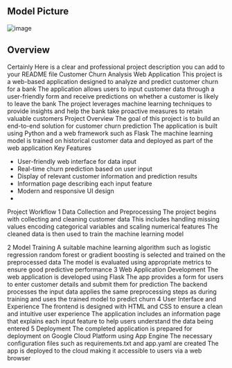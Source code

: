 ## Model Picture
![image](https://github.com/msarvesh2022/Customer-Churn-Prediction/blob/main/image_sc/dashboard.png)

## Overview 

Certainly Here is a clear and professional project description you can add to your README file
Customer Churn Analysis Web Application
This project is a web-based application designed to analyze and predict customer churn for a bank The application allows users to input customer data through a user-friendly form and receive predictions on whether a customer is likely to leave the bank The project leverages machine learning techniques to provide insights and help the bank take proactive measures to retain valuable customers
Project Overview
The goal of this project is to build an end-to-end solution for customer churn prediction The application is built using Python and a web framework such as Flask The machine learning model is trained on historical customer data and deployed as part of the web application
Key Features

- User-friendly web interface for data input
- Real-time churn prediction based on user input
- Display of relevant customer information and prediction results
- Information page describing each input feature
- Modern and responsive UI design
- 
Project Workflow
1 Data Collection and Preprocessing
The project begins with collecting and cleaning customer data This includes handling missing values encoding categorical variables and scaling numerical features The cleaned data is then used to train the machine learning model

2 Model Training
A suitable machine learning algorithm such as logistic regression random forest or gradient boosting is selected and trained on the preprocessed data The model is evaluated using appropriate metrics to ensure good predictive performance
3 Web Application Development
The web application is developed using Flask The app provides a form for users to enter customer details and submit them for prediction The backend processes the input data applies the same preprocessing steps as during training and uses the trained model to predict churn
4 User Interface and Experience
The frontend is designed with HTML and CSS to ensure a clean and intuitive user experience The application includes an information page that explains each input feature to help users understand the data being entered
5 Deployment
The completed application is prepared for deployment on Google Cloud Platform using App Engine The necessary configuration files such as requirements.txt and app.yaml are created The app is deployed to the cloud making it accessible to users via a web browser
